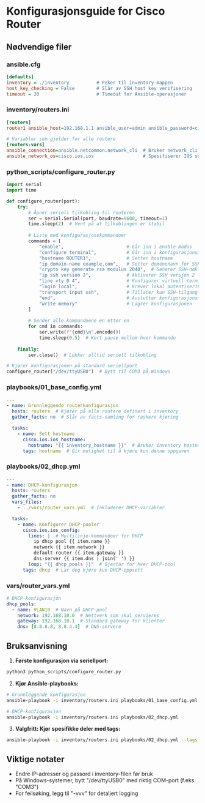 # Konfigurasjonsguide for Cisco Router

## Nødvendige filer

### ansible.cfg
```ini
[defaults]
inventory = ./inventory          # Peker til inventory-mappen
host_key_checking = False        # Slår av SSH host key verifisering
timeout = 30                     # Timeout for Ansible-operasjoner
```

### inventory/routers.ini
```ini
[routers]
router1 ansible_host=192.168.1.1 ansible_user=admin ansible_password=cisco123

# Variabler som gjelder for alle routere
[routers:vars]
ansible_connection=ansible.netcommon.network_cli  # Bruker network_cli for Cisco-enheter
ansible_network_os=cisco.ios.ios                  # Spesifiserer IOS som operativsystem
```

### python_scripts/configure_router.py
```python
import serial
import time

def configure_router(port):
    try:
        # Åpner seriell tilkobling til routeren
        ser = serial.Serial(port, baudrate=9600, timeout=1)
        time.sleep(2)  # Vent på at tilkoblingen er stabil
        
        # Liste med konfigurasjonskommandoer
        commands = [
            "enable",                       # Går inn i enable-modus
            "configure terminal",           # Går inn i konfigurasjonsmodus
            "hostname ROUTER1",             # Setter hostname
            "ip domain-name example.com",   # Setter domenenavn for SSH
            "crypto key generate rsa modulus 2048",  # Generer SSH-nøkler
            "ip ssh version 2",             # Aktiverer SSH versjon 2
            "line vty 0 4",                 # Konfigurer virtuell terminallinjer
            "login local",                  # Krever lokal autentisering
            "transport input ssh",          # Tillater kun SSH-tilgang
            "end",                          # Avslutter konfigurasjonsmodus
            "write memory"                  # Lagrer konfigurasjonen
        ]
        
        # Sender alle kommandoene en etter en
        for cmd in commands:
            ser.write(f"{cmd}\n".encode())
            time.sleep(0.5)  # Kort pause mellom hver kommando
            
    finally:
        ser.close()  # Lukker alltid seriell tilkobling

# Kjører konfigurasjonen på standard seriellport
configure_router("/dev/ttyUSB0")  # Bytt til COM3 på Windows
```

### playbooks/01_base_config.yml
```yaml
---
- name: Grunnleggende routerkonfigurasjon
  hosts: routers  # Kjører på alle routere definert i inventory
  gather_facts: no  # Slår av facts-samling for raskere kjøring

  tasks:
    - name: Sett hostname
      cisco.ios.ios_hostname:
        hostname: "{{ inventory_hostname }}"  # Bruker inventory hostname
      tags: hostname  # Gir mulighet til å kjøre kun denne oppgaven
```

### playbooks/02_dhcp.yml
```yaml
---
- name: DHCP-konfigurasjon
  hosts: routers
  gather_facts: no
  vars_files:
    - ../vars/router_vars.yml  # Inkluderer DHCP-variabler

  tasks:
    - name: Konfigurer DHCP-pooler
      cisco.ios.ios_config:
        lines: |  # Multilinje-kommandoer for DHCP
          ip dhcp pool {{ item.name }}
          network {{ item.network }}
          default-router {{ item.gateway }}
          dns-server {{ item.dns | join(' ') }}
        loop: "{{ dhcp_pools }}"  # Gjentar for hver DHCP-pool
      tags: dhcp  # Lar deg kjøre kun DHCP-oppsett
```

### vars/router_vars.yml
```yaml
# DHCP-konfigurasjon
dhcp_pools:
  - name: VLAN10  # Navn på DHCP-pool
    network: 192.168.10.0  # Nettverk som skal servieres
    gateway: 192.168.10.1  # Standard gateway for klienter
    dns: [8.8.8.8, 8.8.4.4]  # DNS-servere
```

## Bruksanvisning

1. **Første konfigurasjon via seriellport:**
```bash
python3 python_scripts/configure_router.py
```

2. **Kjør Ansible-playbooks:**
```bash
# Grunnleggende konfigurasjon
ansible-playbook -i inventory/routers.ini playbooks/01_base_config.yml

# DHCP-konfigurasjon
ansible-playbook -i inventory/routers.ini playbooks/02_dhcp.yml
```

3. **Valgfritt: Kjør spesifikke deler med tags:**
```bash
ansible-playbook -i inventory/routers.ini playbooks/02_dhcp.yml --tags dhcp
```

## Viktige notater

- Endre IP-adresser og passord i inventory-filen før bruk
- På Windows-systemer, bytt "/dev/ttyUSB0" med riktig COM-port (f.eks. "COM3")
- For feilsøking, legg til "-vvv" for detaljert logging